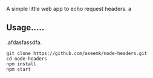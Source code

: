 A simple little web app to echo request headers.
a
## Usage.....
.afdasfassdfa.
```
git clone https://github.com/aseemk/node-headers.git
cd node-headers
npm install
npm start
```

